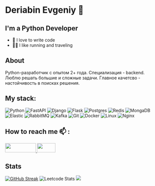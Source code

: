 # Deriabin Evgeniy 👋

## I'm a Python Developer

- 🦾 I love to write code  
- 🏃‍♂️ I like running and traveling

## About

Python-разработчик с опытом 2+ года.
Специализация - backend. Люблю решать большие и сложные задачи.
Главное качетсво - настойчивость в поисках решения.

## My stack:
![Python](https://img.shields.io/badge/python-3670A0?style=for-the-badge&logo=python&logoColor=ffdd54)
![FastAPI](https://img.shields.io/badge/FastAPI-005571?style=for-the-badge&logo=fastapi)
![Django](https://img.shields.io/badge/django-%23092E20.svg?style=for-the-badge&logo=django&logoColor=white)
![Flask](https://img.shields.io/badge/Flask-000000?style=for-the-badge&logo=flask&logoColor=white)
![Postgres](https://img.shields.io/badge/postgres-%23316192.svg?style=for-the-badge&logo=postgresql&logoColor=white)
![Redis](https://img.shields.io/badge/redis-%23DD0031.svg?style=for-the-badge&logo=redis&logoColor=white)
![MongaDB](https://img.shields.io/badge/MongoDB-4EA94B?style=for-the-badge&logo=mongodb&logoColor=white)
![Elastic](https://img.shields.io/badge/Elastic_Search-005571?style=for-the-badge&logo=elasticsearch&logoColor=white)
![RabbitMQ](https://img.shields.io/badge/rabbitmq-%23FF6600.svg?&style=for-the-badge&logo=rabbitmq&logoColor=white)
![Kafka](https://img.shields.io/badge/Apache_Kafka-231F20?style=for-the-badge&logo=apache-kafka&logoColor=white)
![Git](https://img.shields.io/badge/git-%23F05033.svg?style=for-the-badge&logo=git&logoColor=white)
![Docker](https://img.shields.io/badge/docker-%230db7ed.svg?style=for-the-badge&logo=docker&logoColor=white)
![Linux](https://img.shields.io/badge/Linux-FCC624?style=for-the-badge&logo=linux&logoColor=black)
![Nginx](https://img.shields.io/badge/Nginx-009639?style=for-the-badge&logo=nginx&logoColor=white)

## How to reach me 📫 :
<a href="https://www.linkedin.com/in/evgeniy-deriabin" rel="nofollow">
    <img src="https://img.shields.io/badge/LinkedIn-0077B5?style=for-the-badge&logo=linkedin&logoColor=white" width="100" height="30"">
  </a>
<a href="https://t.me/Deriabin_85" rel="nofollow">
    <img src="https://upload.wikimedia.org/wikipedia/commons/8/83/Telegram_2019_Logo.svg" width="60" height="30">
  </a>

## Stats
[![GitHub Streak](https://streak-stats.demolab.com/?user=fersus85&theme=highcontrast)](https://git.io/streak-stats)
![Leetcode Stats](https://leetcard.jacoblin.cool/fersus85)
![](http://github-profile-summary-cards.vercel.app/api/cards/repos-per-language?username=fersus85&theme=github_dark)

<!--
**fersus85/fersus85** is a ✨ _special_ ✨ repository because its `README.md` (this file) appears on your GitHub profile.

Here are some ideas to get you started:

- 🔭 I’m currently working on ...
- 🌱 I’m currently learning ...
- 👯 I’m looking to collaborate on ...
- 🤔 I’m looking for help with ...
- 💬 Ask me about ...
- 📫 How to reach me: ...
- 😄 Pronouns: ...
- ⚡ Fun fact: ...
-->

